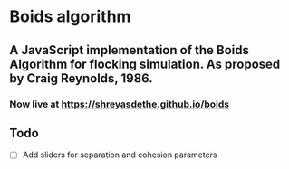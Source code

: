 # Boids algorithm
A JavaScript implementation of the Boids Algorithm for flocking simulation. As proposed by Craig Reynolds, 1986.
---
### Now live at https://shreyasdethe.github.io/boids

## Todo
- [ ] Add sliders for separation and cohesion parameters